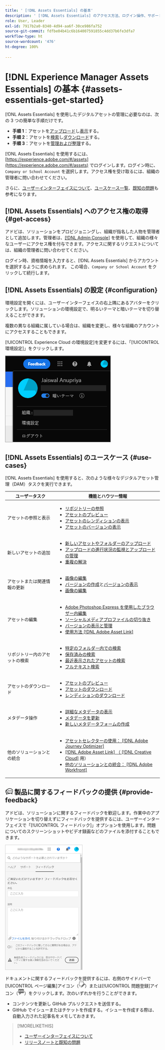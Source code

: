 ```yaml
---
title: ' [!DNL Assets Essentials] の基本'
description: ' [!DNL Assets Essentials] のアクセス方法、ログイン操作、サポートされているユースケース、既知の問題について説明します。'
role: User, Leader
exl-id: 7917b2a0-8340-4d94-aa6f-30ce986fa752
source-git-commit: fdfbe04b41c6b164007591855c4dd37b6fe3dfa7
workflow-type: ht
source-wordcount: '476'
ht-degree: 100%

---
```


# [!DNL Experience Manager Assets Essentials] の基本 {#assets-essentials-get-started}

<!-- TBD: Make links for these steps. -->

[!DNL Assets Essentials] を使用したデジタルアセットの管理に必要なのは、次の 3 つの簡単な手順だけです。

* **手順 1**：アセットを[アップロード](/help/add-delete.md)し[表示](/help/navigate-view.md)する。
* **手順 2**：アセットを[検索](/help/search.md)し[ダウンロード](/help/manage-organize.md#download)する。
* **手順 3**：アセットを[管理および整理](/help/manage-organize.md)する。

[!DNL Assets Essentials] を使用するには、[https://experience.adobe.com/#/assets](https://experience.adobe.com/#/assets) でログインします。ログイン時に、`Company or School Account` を選択します。アクセス権を受け取るには、組織の管理者に問い合わせてください。

さらに、[ユーザーインターフェイスについて](/help/navigate-view.md)、[ユースケース一覧](#use-cases)、<!-- TBD: [supported file types](/help/supported-file-formats.md), -->[既知の問題](/help/release-notes.md#known-issues)も参考になります。

## [!DNL Assets Essentials] へのアクセス権の取得 {#get-access}

アドビは、ソリューションをプロビジョニングし、組織が指名した人物を管理者として追加します。管理者は、[[!DNL Admin Console]](https://helpx.adobe.com/jp/enterprise/using/admin-console.html) を使用して、組織の様々なユーザーにアクセス権を付与できます。アクセスに関するリクエストについては、組織の管理者に問い合わせてください。

ログイン時、資格情報を入力すると、[!DNL Assets Essentials] からアカウントを選択するように求められます。 この場合、`Company or School Account` をクリックして続行します。

## [!DNL Assets Essentials] の設定 {#configuration}

環境設定を開くには、ユーザーインターフェイスの右上隅にあるアバターをクリックします。ソリューションの環境設定で、明るいテーマと暗いテーマを切り替えることができます。

複数の異なる組織に属している場合は、組織を変更し、様々な組織のアカウントにアクセスすることもできます。

[!UICONTROL Experience Cloud の環境設定]を変更するには、「[!UICONTROL 環境設定]」をクリックします。

![暗いテーマと明るいテーマを切り替えるための環境設定](assets/theme-change.png)

## [!DNL Assets Essentials] のユースケース {#use-cases}

[!DNL Assets Essentials] を使用すると、次のような様々なデジタルアセット管理（DAM）タスクを実行できます。

| ユーザータスク | 機能とハウツー情報 |
|-----|------|
| アセットの参照と表示 | <ul> <li>[リポジトリーの参照](/help/navigate-view.md#view-assets-and-details) </li> <li> [アセットのプレビュー](/help/navigate-view.md#preview-assets) <li> [アセットのレンディションの表示](/help/add-delete.md#renditions) </li> <li>[アセットのバージョンの表示](/help/manage-organize.md#view-versions)</li></ul> |
| 新しいアセットの追加 | <ul> <li>[新しいアセットやフォルダーのアップロード](/help/add-delete.md#add-assets)</li> <li>[アップロードの進行状況の監視とアップロードの管理](/help/add-delete.md#upload-progress)</li> <li>[重複の解決](/help/add-delete.md#resolve-upload-fails)</li> </ul> |
| アセットまたは関連情報の更新 | <ul> <li>[画像の編集](/help/edit-images.md)</li> <li>[バージョンの作成](/help/manage-organize.md#create-versions)と[バージョンの表示](/help/manage-organize.md#view-versions)</li> <li>[画像の編集](/help/edit-images.md)</li> </ul> |
| アセットの編集 | <ul> <li>[Adobe Photoshop Express を使用したブラウザー内編集](/help/edit-images.md)</li> <li>[ソーシャルメディアプロファイルの切り抜き](/help/edit-images.md#crop-straighten-images)</li> <li>[バージョンの表示と管理](/help/manage-organize.md#view-versions)</li> <li>[使用方法 [!DNL Adobe Asset Link]](/help/integration.md#integrations)</ul></ul> |
| リポジトリー内のアセットの検索 | <ul> <li>[特定のフォルダー内での検索](/help/search.md#refine-search-results)</li> <li>[保存済みの検索](/help/search.md#saved-search)</li> <li>[最近表示されたアセットの検索](/help/search.md)</li> <li>[フルテキスト検索](/help/search.md) |
| アセットのダウンロード | <ul> <li> [アセットのプレビュー](/help/navigate-view.md#preview-assets) </li> <li> [アセットのダウンロード](/help/manage-organize.md#download) <li> [レンディションのダウンロード](/help/add-delete.md#renditions) </li></ul> |
| メタデータ操作 | <ul> <li>[詳細なメタデータの表示](/help/metadata.md) </li> <li> [メタデータを更新](/help/metadata.md#update-metadata)</li> <li> [新しいメタデータフォームの作成](/help/metadata.md#metadata-forms) </li> </ul> |
| 他のソリューションとの統合 | <ul> <li>[アセットセレクターの使用： [!DNL Adobe Journey Optimizer]](/help/integration.md)</li> <li>[[!DNL Adobe Asset Link] （ [!DNL Creative Cloud]](/help/integration.md) 用）</li> <li>[他のソリューションとの統合： [!DNL Adobe Workfront]](/help/integration.md)</li> </ul> |

<!--TBD: Merge the below rows in the table when the use cases are documented/available.

| How do I delete assets? | <ul> <li>[Delete assets](/help/manage-organize.md)</li> <li>Recover deleted assets</li> <li>Permanently delete assets</li> </ul> |
| How do I share assets or find shared assets? | <ul> <li>Shared by me</li> <li>Shared with me</li> <li>Share for comments and review</li> <li>Unshare assets</li> </ul> |
| How do I collaborate with others and get my assets reviewed | <ul> <li>Share for review</li> <li>Provide comments. Resolve and filter comments</li> <li>Annotations on images</li> <li>Assign tasks to specific users and prioritize</li> </ul> |

-->

## ![フィードバックアイコン](assets/do-not-localize/feedback-icon.png) 製品に関するフィードバックの提供 {#provide-feedback}

アドビは、ソリューションに関するフィードバックを歓迎します。作業中のアプリケーションを切り替えずにフィードバックを提供するには、ユーザーインターフェイスで「[!UICONTROL フィードバック]」オプションを使用します。問題についてのスクリーンショットやビデオ録画などのファイルを添付することもできます。

![ユーザーインターフェイスの「フィードバック」オプション](assets/feedback-panel.png)

ドキュメントに関するフィードバックを提供するには、右側のサイドバーで[!UICONTROL ページ編集]アイコン（![ページの編集](assets/do-not-localize/edit-page.png)）または[!UICONTROL 問題登録]アイコン（![GitHub イシューの作成](assets/do-not-localize/github-issue.png)）をクリックします。次のいずれかを行うことができます。

* コンテンツを更新し GitHub プルリクエストを送信する。
* GitHub でイシューまたはチケットを作成する。イシューを作成する際は、自動入力された記事名をメモしておきます。

>[!MORELIKETHIS]
>
>* [ユーザーインターフェイスについて](/help/navigate-view.md)
>* [リリースノートと既知の問題](/help/release-notes.md)


<!-- TBD: 
>* [Supported file types](/help/supported-file-formats.md).
-->
